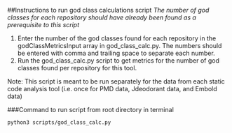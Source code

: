 ##Instructions to run god class calculations script
*The number of god classes for each repository should have already been found as a prerequisite to this script*
1) Enter the number of the god classes found for each repository in the godClassMetricsInput array in god_class_calc.py. The numbers should be entered with comma and trailing space to separate each number.
2) Run the god_class_calc.py script to get metrics for the number of god classes found per repository for this tool.

Note: This script is meant to be run separately for the data from each static code analysis tool (i.e. once for PMD data, Jdeodorant data, and Embold data)



###Command to run script from root directory in terminal
```
python3 scripts/god_class_calc.py
```